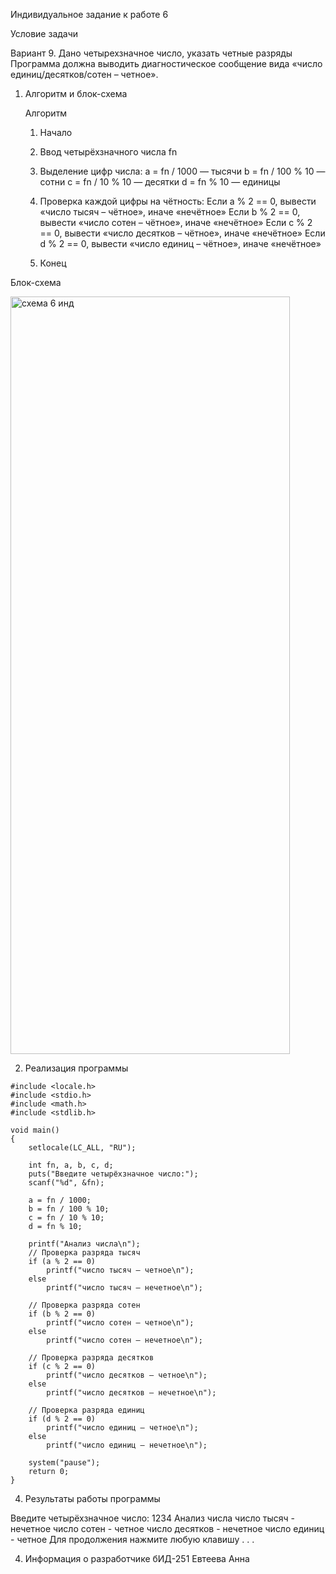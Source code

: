 Индивидуальное задание к работе 6

Условие задачи

Вариант 9. Дано четырехзначное число, указать четные разряды Программа
должна выводить диагностическое сообщение вида «число
единиц/десятков/сотен – четное».

1. Алгоритм и блок-схема

   Алгоритм

   1. Начало
   2. Ввод четырёхзначного числа fn
   3. Выделение цифр числа:
      a = fn / 1000 — тысячи
      b = fn / 100 % 10 — сотни
      c = fn / 10 % 10 — десятки
      d = fn % 10 — единицы
   4. Проверка каждой цифры на чётность:
      Если a % 2 == 0, вывести «число тысяч – чётное», иначе «нечётное»
      Если b % 2 == 0, вывести «число сотен – чётное», иначе «нечётное»
      Если c % 2 == 0, вывести «число десятков – чётное», иначе «нечётное»
      Если d % 2 == 0, вывести «число единиц – чётное», иначе «нечётное»

   5. Конец

Блок-схема

   <img width="447" height="1212" alt="схема 6 инд" src="https://github.com/user-attachments/assets/1d08051b-b463-41a5-aaf9-e4dc9d51fa05" />

2. Реализация программы


```
#include <locale.h>
#include <stdio.h>
#include <math.h>
#include <stdlib.h>  

void main()
{
	setlocale(LC_ALL, "RU");

	int fn, a, b, c, d;
	puts("Введите четырёхзначное число:");
	scanf("%d", &fn);

	a = fn / 1000;
	b = fn / 100 % 10;
	c = fn / 10 % 10;
	d = fn % 10;

	printf("Анализ числа\n");
    // Проверка разряда тысяч
    if (a % 2 == 0)
        printf("число тысяч – четное\n");
    else
        printf("число тысяч – нечетное\n");

    // Проверка разряда сотен
    if (b % 2 == 0)
        printf("число сотен – четное\n");
    else
        printf("число сотен – нечетное\n");

    // Проверка разряда десятков
    if (c % 2 == 0)
        printf("число десятков – четное\n");
    else
        printf("число десятков – нечетное\n");

    // Проверка разряда единиц
    if (d % 2 == 0)
        printf("число единиц – четное\n");
    else
        printf("число единиц – нечетное\n");

    system("pause");
    return 0;
}
```

4. Результаты работы программы

Введите четырёхзначное число:
1234
Анализ числа
число тысяч - нечетное
число сотен - четное
число десятков - нечетное
число единиц - четное
Для продолжения нажмите любую клавишу . . .

4. Информация о разработчике
   бИД-251 Евтеева Анна
